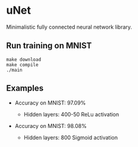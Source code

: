 # uNet
Minimalistic fully connected neural network library.

## Run training on MNIST
```
make download
make compile
./main
```


## Examples
* Accuracy on MNIST: 97.09% 
    * Hidden layers: 400-50 ReLu activation

* Accuracy on MNIST: 98.08%
    * Hidden layers: 800 Sigmoid activation
